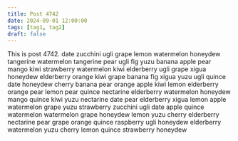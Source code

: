 ```yaml
---
title: Post 4742
date: 2024-09-01 12:00:00
tags: [tag1, tag2]
draft: false
---
```

This is post 4742.
date
zucchini
ugli
grape
lemon
watermelon
honeydew
tangerine
watermelon
tangerine
pear
ugli
fig
yuzu
banana
apple
pear
mango
kiwi
strawberry
watermelon
kiwi
elderberry
ugli
grape
xigua
honeydew
elderberry
orange
kiwi
grape
banana
fig
xigua
yuzu
ugli
quince
date
honeydew
cherry
banana
pear
orange
apple
kiwi
lemon
elderberry
orange
pear
lemon
pear
quince
nectarine
elderberry
watermelon
honeydew
mango
quince
kiwi
yuzu
nectarine
date
pear
elderberry
xigua
lemon
apple
watermelon
grape
yuzu
strawberry
zucchini
ugli
date
apple
quince
watermelon
watermelon
grape
honeydew
lemon
yuzu
cherry
elderberry
nectarine
pear
grape
orange
quince
raspberry
ugli
honeydew
elderberry
watermelon
yuzu
cherry
lemon
quince
strawberry
honeydew
